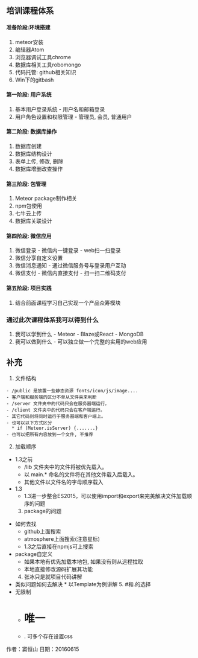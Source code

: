 ## 培训课程体系

#### 准备阶段:环境搭建
  1. meteor安装
  2. 编辑器Atom
  3. 浏览器调试工具chrome
  4. 数据库相关工具robomongo
  5. 代码托管: github相关知识
  6. Win下的gitbash

#### 第一阶段: 用户系统
  1. 基本用户登录系统
    - 用户名和邮箱登录
  2. 用户角色设置和权限管理
    - 管理员, 会员, 普通用户

#### 第二阶段: 数据库操作
  1. 数据库创建
  2. 数据库结构设计
  3. 表单上传, 修改, 删除
  4. 数据库增删改查操作

#### 第三阶段: 包管理
  1. Meteor package制作相关
  2. npm包使用
  3. 七牛云上传
  4. 数据库关联设计

#### 第四阶段: 微信应用
  1. 微信登录
    - 微信内一键登录
    - web扫一扫登录
  2. 微信分享自定义设置
  3. 微信消息通知
    - 通过微信服务号与登录用户互动
  4. 微信支付
    - 微信内直接支付
    - 扫一扫二维码支付

#### 第五阶段: 项目实践
  1. 结合前面课程学习自己实现一个产品众筹模块

### 通过此次课程体系我可以得到什么
  1. 我可以学到什么
    - Meteor
    - Blaze或React
    - MongoDB
  2. 我可以做到什么
    - 可以独立做一个完整的实用的web应用

## 补充

  1. 文件结构

    - /public 是放置一些静态资源 fonts/icon/js/image....
    - 客户端和服务端的区分不单从文件夹来判断
    - /server 文件夹中的代码只会在服务器端运行。
    - /client 文件夹中的代码只会在客户端运行。
    - 其它代码则将同时运行于服务器端和客户端上。
    - 也可以以下方式区分
      * if (Meteor.isServer) {.......}
    - 也可以把所有内容放到一个文件, 不推荐
  2. 加载顺序
  * 1.3之前
    - /lib 文件夹中的文件将被优先载入。
    - 以 main.* 命名的文件将在其他文件载入后载入。
    - 其他文件以文件名的字母顺序载入
  * 1.3
    - 1.3进一步整合ES2015，可以使用import和export来完美解决文件加载顺序的问题
    3. package的问题
  - 如何去找
    * github上面搜索
    * atmosphere上面搜索(注意星标)
    * 1.3之后直接在npmjs可上搜索
  - package自定义
    * 如果本地有优先加载本地包, 如果没有则从远程拉取
    * 本地直接修改源码扩展其功能
    4. 张冰只是就项目代码讲解
   - 类似问题如何去解决
    * 以Template为例讲解
    5. #和.的选择
  - 无限制
    * # 唯一
    * . 可多个存在设置css

作者：窦恒山
日期：20160615

